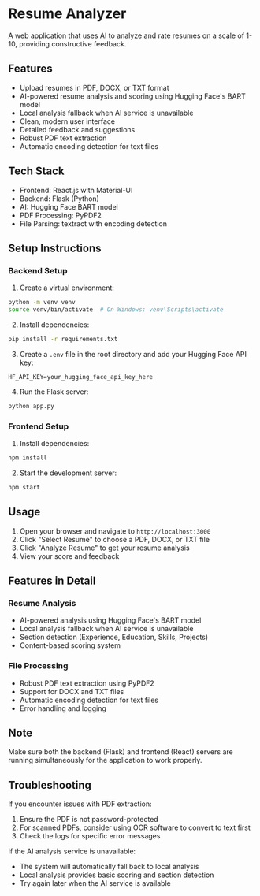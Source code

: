 # Resume Analyzer

A web application that uses AI to analyze and rate resumes on a scale of 1-10, providing constructive feedback.

## Features

- Upload resumes in PDF, DOCX, or TXT format
- AI-powered resume analysis and scoring using Hugging Face's BART model
- Local analysis fallback when AI service is unavailable
- Clean, modern user interface
- Detailed feedback and suggestions
- Robust PDF text extraction
- Automatic encoding detection for text files

## Tech Stack

- Frontend: React.js with Material-UI
- Backend: Flask (Python)
- AI: Hugging Face BART model
- PDF Processing: PyPDF2
- File Parsing: textract with encoding detection

## Setup Instructions

### Backend Setup

1. Create a virtual environment:
```bash
python -m venv venv
source venv/bin/activate  # On Windows: venv\Scripts\activate
```

2. Install dependencies:
```bash
pip install -r requirements.txt
```

3. Create a `.env` file in the root directory and add your Hugging Face API key:
```
HF_API_KEY=your_hugging_face_api_key_here
```

4. Run the Flask server:
```bash
python app.py
```

### Frontend Setup

1. Install dependencies:
```bash
npm install
```

2. Start the development server:
```bash
npm start
```

## Usage

1. Open your browser and navigate to `http://localhost:3000`
2. Click "Select Resume" to choose a PDF, DOCX, or TXT file
3. Click "Analyze Resume" to get your resume analysis
4. View your score and feedback

## Features in Detail

### Resume Analysis
- AI-powered analysis using Hugging Face's BART model
- Local analysis fallback when AI service is unavailable
- Section detection (Experience, Education, Skills, Projects)
- Content-based scoring system

### File Processing
- Robust PDF text extraction using PyPDF2
- Support for DOCX and TXT files
- Automatic encoding detection for text files
- Error handling and logging

## Note

Make sure both the backend (Flask) and frontend (React) servers are running simultaneously for the application to work properly.

## Troubleshooting

If you encounter issues with PDF extraction:
1. Ensure the PDF is not password-protected
2. For scanned PDFs, consider using OCR software to convert to text first
3. Check the logs for specific error messages

If the AI analysis service is unavailable:
- The system will automatically fall back to local analysis
- Local analysis provides basic scoring and section detection
- Try again later when the AI service is available 